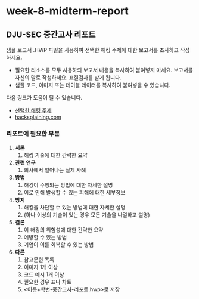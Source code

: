 # week-8-midterm-report

## DJU-SEC 중간고사 리포트

샘플 보고서 .HWP 파일을 사용하여 선택한 해킹 주제에 대한 보고서를 조사하고 작성하세요.

- 필요한 리소스를 모두 사용하되 보고서 내용을 복사하여 붙여넣지 마세요. 보고서를 자신의 말로 작성하세요. 표절검사를 받게 됩니다.
- 샘플 코드, 이미지 또는 테이블 데이터를 복사하여 붙여넣을 수 있습니다.

다음 링크가 도움이 될 수 있습니다.

- [선택한 해킹 주제](https://docs.google.com/spreadsheets/d/1T2uw3SDN4kiFVDjHst2cCEcyZ32KoxYqvjzZZoQmg3g/edit?usp=sharing)
- [hacksplaining.com](https://www.hacksplaining.com/)

### 리포트에 필요한 부분

1. **서론**
    1. 해킹 기술에 대한 간략한 요약
2. **관련 연구**
    1. 회사에서 일어나는 실제 사례
3. **방법**
    1. 해킹이 수행되는 방법에 대한 자세한 설명
    2. 이로 인해 발생할 수 있는 피해에 대한 세부정보
4. **방지**
    1. 해킹을 차단할 수 있는 방법에 대한 자세한 설명
    2. (하나 이상의 기술이 있는 경우 모든 기술을 나열하고 설명)
5. **결론**
    1. 이 해킹의 위험성에 대한 간략한 요약
    2. 예방할 수 있는 방법
    3. 기업이 이를 회복할 수 있는 방법
6. **다른**
    1. 참고문헌 목록
    2. 이미지 1개 이상
    3. 코드 예시 1개 이상
    4. 필요한 경우 표나 차트
    5. <이름+학번-중간고사-리포트.hwp>로 저장
